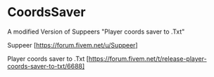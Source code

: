 # CoordsSaver
A modified Version of Suppeers "Player coords saver to .Txt"  
  
  
Suppeer [https://forum.fivem.net/u/Suppeer]  
  
Player coords saver to .Txt [https://forum.fivem.net/t/release-player-coords-saver-to-txt/6688]
